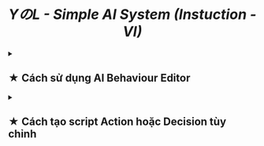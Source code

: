 <div align="center"><h1><i> YのL - Simple AI System (Instuction - VI) </i></h1></div>

<details>
<summary><h2><div id="part1"> ★ Cách sử dụng AI Behaviour Editor </div></h2></summary>
<ul>
  <li> Tạo <b> AI Behaviour </b> trong cửa sổ Project như sau và đặt tên tùy thích. </li>
  <br>
  <div align="center"><img width="100%" src="https://github.com/Yunasawa-Studio/YNL-Simple-AI-System/assets/113672166/f1aad95a-29bf-4245-b428-b3f99e232bff"></div>
  <br>
  <img align="right" src="https://github.com/Yunasawa-Studio/YNL-Simple-AI-System/assets/113672166/b46b3b5c-2952-41e5-90a0-068c3f0f4815">
  Một khi đã tạo xong <b> AI Behaviour </b>, click đúp để mở cửa sổ Editor. Hoặc bạn có thể mở một cách thủ công bằng các nút trên Toolbar.
  <br>
  <br>
  <br>
  <br>
  <li> Sau khi mở cửa sổ Editor, mọi thứ trông có vẻ trống không. </li>
  <img width="100%" src="https://github.com/Yunasawa-Studio/YNL-Simple-AI-System/assets/113672166/0b915e90-7724-4fd3-954b-a2f7ba35831a">
  <br>
  <img align="right" width=300px src="https://github.com/Yunasawa-Studio/YNL-Simple-AI-System/assets/113672166/7e6f1485-7647-439a-a1a4-9af76e0965af">
  <li> Click vào nút <code>Add State</code> và một khung state mới sẽ xuất hiện. Bạn có thể đặt tên cho state bằng cách nhấn nút hình "Cây bút" hoặc loại bỏ nó bằng nút X </li>
  <li> Hãy chắc chắn rằng tất cả các state đều có tên riêng biệt. </li>
  <br>
  <img align="right" width=300px src="https://github.com/Yunasawa-Studio/YNL-Simple-AI-System/assets/113672166/622c862f-4b97-435a-bfba-ede0ff086880">
  <li> Sau khi tạo tất cả các  bạn muốn, chọn một và trên màn hình chính, nhấn nút <code>Add</code> trên cửa sổ ACTION và cửa sổ TRANSITION. </li>
  <li> Bạn có thể nhấp vào khung để mở cửa sổ chọn, với khung Action, bạn có thể chọn các hành động mà bạn muốn và với khung Decision, bạn có thể chọn các quyết định cho các trạng thái tiếp theo. </li>
  <li> Cửa sổ trông như thế này: </li>
  <br>
  <br>
  <br>
  <br>
  <table>
  <tr>
    <th width="50%"><img src="https://github.com/Yunasawa-Studio/YNL-Simple-AI-System/assets/113672166/86ec9c3a-f5ea-449b-85c9-d1690d8da2eb"></th>
    <th width="50%"><img src="https://github.com/Yunasawa-Studio/YNL-Simple-AI-System/assets/113672166/dc0ca4eb-a4fa-439c-a9a9-cc31216f4743"></th>
  </tr>
  </table>
  <img align="right" width=300px src="https://github.com/Yunasawa-Studio/YNL-Simple-AI-System/assets/113672166/41e4cc63-249a-472a-a449-6b63edad1e6c">
  <li> Sau khi chỉnh sửa xong mọi thứ, hãy chọn AI Behaviour, chọn <code>Save Data</code> để lưu tất cả các thay đổi của bạn, nếu không, bạn sẽ hối hận vì đã không làm điều đó. </li>
</ul>

</details>

<details>
<summary><h2><div id="part1"> ★ Cách tạo script Action hoặc Decision tùy chỉnh </div></h2></summary>

<ul>
  <li> Đầu tiên, bạn cần chú ý một số điều quan trọng sau: </li>
  <ul>
  <li> Bất cứ khi nào bạn tạo Hành động hoặc Quyết định mới, hãy đảm bảo đặt nó trong không gian tên <code>YNL.SimpleAISystem</code>. </li>
  <li> Mọi Action được tạo phải có <code>AIAction</code> làm tiền tố và mọi Decision được tạo cũng phải có <code>AIDecision</code> làm tiền tố. </li>
 </ul>
 <br>
 <li> Bây giờ đến phần chính; sau khi làm theo các ghi chú ở trên và tạo Action hoặc Decision mới, bạn cần tạo 2 constructor, một không có tham số và một có <code>AIController</code> làm tham số duy nhất. </li>
 <br>
 <li> Bây giờ là phần của bạn, bên trong AIAction, có 5 phương thức mà bạn có thể override. </li>
 <ul>
    <li> <code>void Initialize(AIController controller)</code>: Tại đây bạn có thể khởi tạo bất cứ thứ gì bạn cần, ví dụ như GetComponent,... </li>
    <li> <code>void Convert(SerializableDictionary<string, string> properties)</code>: Tại đây bạn có thể chuyển keys và values thành các type mà bạn cần. Keys là tên của properties và values là giá trị của các properties đó. Bạn có thể xem code mẫu bên dưới để dễ hình dung hơn.</li>
    <li> <code>void DoAction()</code>: Thực thi hành động mà bạn muốn tại đây. </li>
    <li> <code>void OnEnterState()</code>: Hàm này sẽ được gọi mỗi khi vào một state mới. </li>
    <li> <code>void OnExitState()</code>: Hàm này sẽ được gọi mỗi khi thoát khỏi 1 state. </li>
  </ul>
  <br>
  <li> Đến với AIDecision, ở đây cũng có 5 phương thức mà bạn có thể override. </li>
  <ul>
    <li> <code>void Initialize(AIController controller)</code>: Tại đây bạn có thể khởi tạo bất cứ thứ gì bạn cần, ví dụ như GetComponent,... </li>
    <li> <code>void Convert(SerializableDictionary<string, string> properties)</code>: Tại đây bạn có thể chuyển keys và values thành các type mà bạn cần. Keys là tên của properties và values là giá trị của các properties đó. Bạn có thể xem code mẫu bên dưới để dễ hình dung hơn.</li>
    <li> <code>bool DoDecision()</code>: Ở đây bạn quyết định điều kiện nào để chuyển sang state khác bằng cách trả về một boolean. </li>
    <li> <code>void OnEnterState()</code>: Hàm này sẽ được gọi mỗi khi vào một state mới. </li>
    <li> <code>void OnExitState()</code>: Hàm này sẽ được gọi mỗi khi thoát khỏi 1 state. </li>
  </ul>
</ul>

<details>
<summary> AIActionSample.cs (Sample for custom AIAction script) </summary>

```csharp
using UnityEngine;
using YNL.Extensions.Methods;
using YNL.Utilities.Addons;

namespace YNL.SimpleAISystem
{
    public class AIActionSample : AIAction
    {
        public AIActionSample() : base(null) { }
        public AIActionSample(AIController controller) : base(controller) { }

        // Để thuộc tính mà bạn muốn ẩn thành private; Editor hiện tại chưa hỗ trợ
        // các thuộc tính tham chiếu, hãy tham chiếu chúng thông qua hàm Initialize()
        private Rigidbody _rigidbody;

        // Để thuộc tính mà bạn muốn hiện lên Editor thành public 
        public int Distance;
        public KeyCode KeyCode;

        public override void Initialize(AIController controller)
        {
            base.Initialize(controller);

            _rigidbody = controller.Root.GetComponent<Rigidbody>();
        }

        public override void Convert(SerializableDictionary<string, string> properties)
        {
            // Sử dụng các hàm chuyển đổi để biến string thành kiểu mà bạn cần
            Distance = int.Parse(properties["Distance"]);

            // Đối với enum bạn có thể dùng hàm MEnum.Parse<T>(string) như sau
            KeyCode = MEnum.Parse<KeyCode>(properties["KeyCode"]);
        }

        public override void DoAction()
        {
            // Thực thi hành động
        }

        public override void OnEnterState()
        {
            // Làm gì đó khi bắt đầu state
        }

        public override void OnExitState()
        {
            // Làm gì đó khi thoát khỏi state
        }
    }
}
```

</details>

<details>
<summary> AIDecisionSample.cs (Sample for custom AIAction script) </summary>

```csharp
using UnityEngine;
using YNL.Extensions.Methods;
using YNL.Utilities.Addons;

namespace YNL.SimpleAISystem
{
    public class AIDecisionSample : AIDecision
    {
        public AIDecisionSample() : base(null) { }
        public AIDecisionSample(AIController controller) : base(controller) { }

        // Để thuộc tính mà bạn muốn ẩn thành private; Editor hiện tại chưa hỗ trợ
        // các thuộc tính tham chiếu, hãy tham chiếu chúng thông qua hàm Initialize()
        private Rigidbody _rigidbody;

        // Để thuộc tính mà bạn muốn hiện lên Editor thành public
        public int Distance;
        public KeyCode KeyCode;

        public override void Initialize(AIController controller)
        {
            base.Initialize(controller);

            _rigidbody = controller.Root.GetComponent<Rigidbody>();
        }

        public override void Convert(SerializableDictionary<string, string> properties)
        {
            // Sử dụng các hàm chuyển đổi để biến string thành kiểu mà bạn cần
            Distance = int.Parse(properties["Distance"]);

            // Đối với enum bạn có thể dùng hàm MEnum.Parse<T>(string) như sau
            KeyCode = MEnum.Parse<KeyCode>(properties["KeyCode"]);
        }

        public override bool DoDecision()
        {
            // Quyết định quá trình chuyển đối của state
            return true;
        }

        public override void OnEnterState()
        {
            // Làm gì đó khi bắt đầu state
        }

        public override void OnExitState()
        {
            // Làm gì đó khi thoát khỏi state
        }
    }
}
```

</details>

</details>


